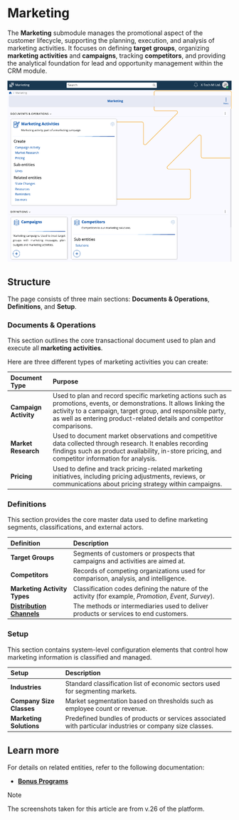 # Marketing

The **Marketing** submodule manages the promotional aspect of the customer lifecycle, supporting the planning, execution, and analysis of marketing activities. It focuses on defining **target groups**, organizing **marketing activities** and **campaigns**, tracking **competitors**, and providing the analytical foundation for lead and opportunity management within the CRM module.

![pictures](pictures/marketing_submodule.png)

## Structure 

The page consists of three main sections: **Documents & Operations**, **Definitions**, and **Setup**.

### Documents & Operations

This section outlines the core transactional document used to plan and execute all **marketing activities**.

Here are three different types of marketing activities you can create:

| Document Type | Purpose |
| :--- | :--- |
| **Campaign Activity** | Used to plan and record specific marketing actions such as promotions, events, or demonstrations. It allows linking the activity to a campaign, target group, and responsible party, as well as entering product-related details and competitor comparisons. |
| **Market Research** | Used to document market observations and competitive data collected through research. It enables recording findings such as product availability, in-store pricing, and competitor information for analysis. |
| **Pricing** | Used to define and track pricing-related marketing initiatives, including pricing adjustments, reviews, or communications about pricing strategy within campaigns. |

### Definitions

This section provides the core master data used to define marketing segments, classifications, and external actors.

| Definition                   | Description                                                                                             |
| :--------------------------- | :------------------------------------------------------------------------------------------------------ |
| **Target Groups**            | Segments of customers or prospects that campaigns and activities are aimed at.                          |
| **Competitors**              | Records of competing organizations used for comparison, analysis, and intelligence.                     |
| **Marketing Activity Types** | Classification codes defining the nature of the activity (for example, *Promotion*, *Event*, *Survey*). |
| **[Distribution Channels](https://docs.erp.net/tech/modules/crm/marketing/distribution-channels/index.html)**    | The methods or intermediaries used to deliver products or services to end customers.                    |

### Setup

This section contains system-level configuration elements that control how marketing information is classified and managed.

| Setup                    | Description                                                                                               |
| :----------------------- | :-------------------------------------------------------------------------------------------------------- |
| **Industries**           | Standard classification list of economic sectors used for segmenting markets.                             |
| **Company Size Classes** | Market segmentation based on thresholds such as employee count or revenue.                                |
| **Marketing Solutions**  | Predefined bundles of products or services associated with particular industries or company size classes. |

## Learn more

For details on related entities, refer to the following documentation:

* **[Bonus Programs](https://docs.erp.net/tech/modules/crm/marketing/bonus-programs/index.html)**

> [!NOTE]
>
> The screenshots taken for this article are from v.26 of the platform.
